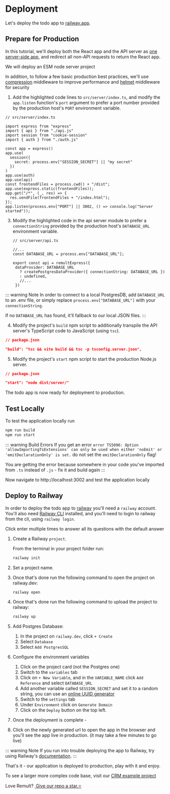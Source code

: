 # Deployment

Let's deploy the todo app to [railway.app](https://railway.app/).

## Prepare for Production

In this tutorial, we'll deploy both the React app and the API server as [one server-side app](https://create-react-app.dev/docs/deployment/#other-solutions), and redirect all non-API requests to return the React app.

We will deploy an ESM node server project

In addition, to follow a few basic production best practices, we'll use [compression](https://www.npmjs.com/package/compression) middleware to improve performance and [helmet](https://www.npmjs.com/package/helmet) middleware for security

1. Add the highlighted code lines to `src/server/index.ts`, and modify the `app.listen` function's `port` argument to prefer a port number provided by the production host's `PORT` environment variable.

```ts{16-21}
// src/server/index.ts

import express from "express"
import { api } from "./api.js"
import session from "cookie-session"
import { auth } from "./auth.js"

const app = express()
app.use(
  session({
    secret: process.env["SESSION_SECRET"] || "my secret"
  })
)
app.use(auth)
app.use(api)
const frontendFiles = process.cwd() + "/dist";
app.use(express.static(frontendFiles));
app.get("/*", (_, res) => {
  res.sendFile(frontendFiles + "/index.html");
});
app.listen(process.env["PORT"] || 3002, () => console.log("Server started"));
```

3. Modify the highlighted code in the api server module to prefer a `connectionString` provided by the production host's `DATABASE_URL` environment variable.

   ```ts{4,7-9}
   // src/server/api.ts

   //...
   const DATABASE_URL = process.env["DATABASE_URL"];

   export const api = remultExpress({
    dataProvider: DATABASE_URL
      ? createPostgresDataProvider({ connectionString: DATABASE_URL })
      : undefined,
      //...
    })
   ```

::: warning Note
In order to connect to a local PostgresDB, add `DATABASE_URL` to an .env file, or simply replace `process.env["DATABASE_URL"]` with your `connectionString`.

If no `DATABASE_URL` has found, it'll fallback to our local JSON files.
:::

4. Modify the project's `build` npm script to additionally transpile the API server's TypeScript code to JavaScript (using `tsc`).

```json
// package.json

"build": "tsc && vite build && tsc -p tsconfig.server.json",
```

5. Modify the project's `start` npm script to start the production Node.js server.

```json
// package.json

"start": "node dist/server/"
```

The todo app is now ready for deployment to production.

## Test Locally

To test the application locally run

```sh
npm run build
npm run start
```

::: warning Build Errors
If you get an error `error TS5096: Option 'allowImportingTsExtensions' can only be used when either 'noEmit' or 'emitDeclarationOnly' is set.` do not set the `emitDeclarationOnly` flag!

You are getting the error because somewhere in your code you've imported from `.ts` instead of `.js` - fix it and build again
:::

Now navigate to http://localhost:3002 and test the application locally

## Deploy to Railway

In order to deploy the todo app to [railway](https://railway.app/) you'll need a `railway` account. You'll also need [Railway CLI](https://docs.railway.app/develop/cli#npm) installed, and you'll need to login to railway from the cli, using `railway login`.

Click enter multiple times to answer all its questions with the default answer

1. Create a Railway `project`.

   From the terminal in your project folder run:

   ```sh
   railway init
   ```

2. Set a project name.
3. Once that's done run the following command to open the project on railway.dev:
   ```sh
   railway open
   ```
4. Once that's done run the following command to upload the project to railway:
   ```sh
   railway up
   ```
5. Add Postgres Database:
   1. In the project on `railway.dev`, click `+ Create`
   2. Select `Database`
   3. Select `Add PostgresSQL`
6. Configure the environment variables
   1. Click on the project card (not the Postgres one)
   2. Switch to the `variables` tab
   3. Click on `+ New Variable`, and in the `VARIABLE_NAME` click `Add Reference` and select `DATABASE_URL`
   4. Add another variable called `SESSION_SECRET` and set it to a random string, you can use an [online UUID generator](https://www.uuidgenerator.net/)
   5. Switch to the `settings` tab
   6. Under `Environment` click on `Generate Domain`
   7. Click on the `Deploy` button on the top left.
7. Once the deployment is complete -
8. Click on the newly generated url to open the app in the browser and you'll see the app live in production. (it may take a few minutes to go live)

::: warning Note
If you run into trouble deploying the app to Railway, try using Railway's [documentation](https://docs.railway.app/deploy/deployments).
:::

That's it - our application is deployed to production, play with it and enjoy.

To see a larger more complex code base, visit our [CRM example project](https://www.github.com/remult/crm-demo)

Love Remult?&nbsp;<a href="https://github.com/remult/remult" target="_blank" rel="noopener"> Give our repo a star.⭐</a>
